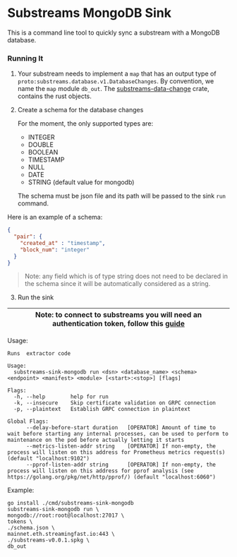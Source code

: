 # Substreams MongoDB Sink

This is a command line tool to quickly sync a substream with a MongoDB database.

### Running It

1) Your substream needs to implement a `map` that has an output type of `proto:substreams.database.v1.DatabaseChanges`.
   By convention, we name the `map` module `db_out`. The [substreams-data-change](https://github.com/streamingfast/substreams-database-change) crate, contains the rust objects.


2) Create a schema for the database changes

   For the moment, the only supported types are:
   - INTEGER
   - DOUBLE
   - BOOLEAN
   - TIMESTAMP
   - NULL
   - DATE
   - STRING (default value for mongodb)

   The schema must be json file and its path will be passed to the sink `run` command.

Here is an example of a schema:
```json
{
  "pair": {
    "created_at" : "timestamp",
    "block_num": "integer"
  }
}
```

> Note: any field which is of type string does not need to be declared in the schema since it will be automatically considered as a string.


3) Run the sink

| Note: to connect to substreams you will need an authentication token, follow this [guide](https://substreams.streamingfast.io/reference-and-specs/authentication) |
|-------------------------------------------------------------------------------------------------------------------------------------------------------------------|

Usage:

```shell
Runs  extractor code

Usage:
  substreams-sink-mongodb run <dsn> <database_name> <schema> <endpoint> <manifest> <module> [<start>:<stop>] [flags]

Flags:
  -h, --help        help for run
  -k, --insecure    Skip certificate validation on GRPC connection
  -p, --plaintext   Establish GRPC connection in plaintext

Global Flags:
      --delay-before-start duration   [OPERATOR] Amount of time to wait before starting any internal processes, can be used to perform to maintenance on the pod before actually letting it starts
      --metrics-listen-addr string    [OPERATOR] If non-empty, the process will listen on this address for Prometheus metrics request(s) (default "localhost:9102")
      --pprof-listen-addr string      [OPERATOR] If non-empty, the process will listen on this address for pprof analysis (see https://golang.org/pkg/net/http/pprof/) (default "localhost:6060")
```

Example:

```shell
go install ./cmd/substreams-sink-mongodb
substreams-sink-mongodb run \
mongodb://root:root@localhost:27017 \
tokens \
./schema.json \
mainnet.eth.streamingfast.io:443 \
./substreams-v0.0.1.spkg \
db_out
```
